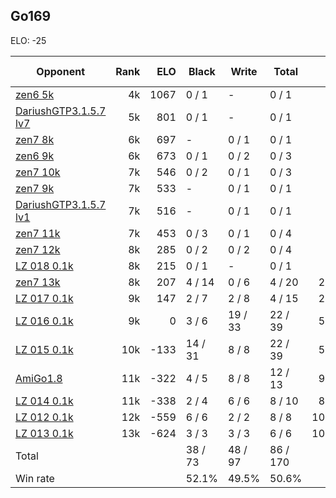## Go169 ##

ELO: -25

Opponent | Rank | ELO | Black | Write | Total | Win rate
---------|-----:|----:|-------|-------|-------|-------:
[zen6 5k](zen6%205k.md) | 4k | 1067 | 0 / 1 | - | 0 / 1 | 0.0%
[DariushGTP3.1.5.7 lv7](DariushGTP3.1.5.7%20lv7.md) | 5k | 801 | 0 / 1 | - | 0 / 1 | 0.0%
[zen7 8k](zen7%208k.md) | 6k | 697 | - | 0 / 1 | 0 / 1 | 0.0%
[zen6 9k](zen6%209k.md) | 6k | 673 | 0 / 1 | 0 / 2 | 0 / 3 | 0.0%
[zen7 10k](zen7%2010k.md) | 7k | 546 | 0 / 2 | 0 / 1 | 0 / 3 | 0.0%
[zen7 9k](zen7%209k.md) | 7k | 533 | - | 0 / 1 | 0 / 1 | 0.0%
[DariushGTP3.1.5.7 lv1](DariushGTP3.1.5.7%20lv1.md) | 7k | 516 | - | 0 / 1 | 0 / 1 | 0.0%
[zen7 11k](zen7%2011k.md) | 7k | 453 | 0 / 3 | 0 / 1 | 0 / 4 | 0.0%
[zen7 12k](zen7%2012k.md) | 8k | 285 | 0 / 2 | 0 / 2 | 0 / 4 | 0.0%
[LZ 018 0.1k](LZ%20018%200.1k.md) | 8k | 215 | 0 / 1 | - | 0 / 1 | 0.0%
[zen7 13k](zen7%2013k.md) | 8k | 207 | 4 / 14 | 0 / 6 | 4 / 20 | 20.0%
[LZ 017 0.1k](LZ%20017%200.1k.md) | 9k | 147 | 2 / 7 | 2 / 8 | 4 / 15 | 26.7%
[LZ 016 0.1k](LZ%20016%200.1k.md) | 9k | 0 | 3 / 6 | 19 / 33 | 22 / 39 | 56.4%
[LZ 015 0.1k](LZ%20015%200.1k.md) | 10k | -133 | 14 / 31 | 8 / 8 | 22 / 39 | 56.4%
[AmiGo1.8](AmiGo1.8.md) | 11k | -322 | 4 / 5 | 8 / 8 | 12 / 13 | 92.3%
[LZ 014 0.1k](LZ%20014%200.1k.md) | 11k | -338 | 2 / 4 | 6 / 6 | 8 / 10 | 80.0%
[LZ 012 0.1k](LZ%20012%200.1k.md) | 12k | -559 | 6 / 6 | 2 / 2 | 8 / 8 | 100.0%
[LZ 013 0.1k](LZ%20013%200.1k.md) | 13k | -624 | 3 / 3 | 3 / 3 | 6 / 6 | 100.0%
Total | | | 38 / 73 | 48 / 97 | 86 / 170 | 
Win rate| | | 52.1% | 49.5% | 50.6% | 
